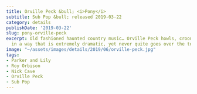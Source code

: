 ```yaml
---
title: Orville Peck &bull; <i>Pony</i>
subtitle: Sub Pop &bull; released 2019-03-22
category: details
publishDate: '2019-03-22'
slug: pony-orville-peck
excerpt: Old fashioned haunted country music… Orville Peck howls, croons, and yodels
  in a way that is extremely dramatic, yet never quite goes over the top.
image: "~/assets/images/details/2019/06/orville-peck.jpg"
tags:
- Parker and Lily
- Roy Orbison
- Nick Cave
- Orville Peck
- Sub Pop
---
```


